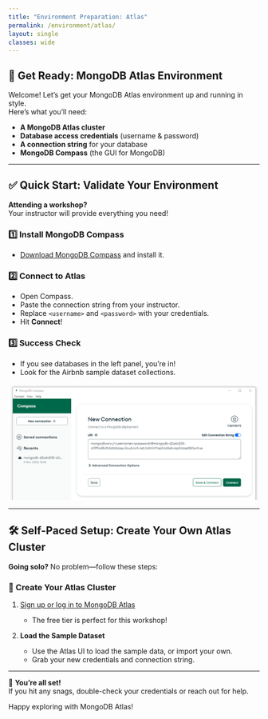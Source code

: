 ```yaml
---
title: "Environment Preparation: Atlas"
permalink: /environment/atlas/
layout: single
classes: wide
---
```


## 🚀 Get Ready: MongoDB Atlas Environment

Welcome! Let’s get your MongoDB Atlas environment up and running in style.  
Here’s what you’ll need:

- **A MongoDB Atlas cluster**
- **Database access credentials** (username & password)
- **A connection string** for your database
- **MongoDB Compass** (the GUI for MongoDB)

---

## ✅ Quick Start: Validate Your Environment

**Attending a workshop?**  
Your instructor will provide everything you need!

### 1️⃣ Install MongoDB Compass

- [Download MongoDB Compass](https://www.mongodb.com/try/download/compass) and install it.

### 2️⃣ Connect to Atlas

- Open Compass.
- Paste the connection string from your instructor.
- Replace `<username>` and `<password>` with your credentials.
- Hit **Connect**!

### 3️⃣ Success Check

- If you see databases in the left panel, you’re in!
- Look for the Airbnb sample dataset collections.

![MongoDB Compass Connection Screen](../../assets/images/compass.png)

---

## 🛠️ Self-Paced Setup: Create Your Own Atlas Cluster

**Going solo?** No problem—follow these steps:

### 🌟 Create Your Atlas Cluster

1. [Sign up or log in to MongoDB Atlas](https://www.mongodb.com/cloud/atlas)
   - The free tier is perfect for this workshop!

2. **Load the Sample Dataset**
   - Use the Atlas UI to load the sample data, or import your own.
   - Grab your new credentials and connection string.

---

🎉 **You’re all set!**  
If you hit any snags, double-check your credentials or reach out for help.

Happy exploring with MongoDB Atlas!
